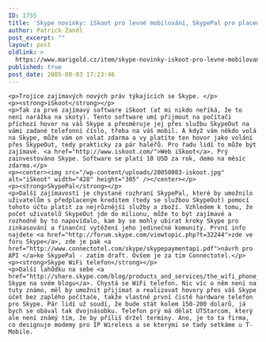 ```yaml
---
ID: 1755
title: 'Skype novinky: iSkoot pro levné mobilování, SkypePal pro placení a&nbsp;WiFi Skype telefon'
author: Patrick Zandl
post_excerpt: ""
layout: post
oldlink: >
  https://www.marigold.cz/item/skype-novinky-iskoot-pro-levne-mobilovani-skypepal-pro-placeni-a-wifi-skype-telefon
published: true
post_date: 2005-08-03 17:23:46
---
```

	<p>Trojice zajímavých nových práv týkajících se Skype. </p>
	<p><strong>iSkoot</strong></p>
	<p>Tak za prvé zajímavý software iSkoot (ať mi nikdo neříká, že to není narážka na skoty). Tento software umí přijmout na počítači příchozí hovor na váš Skype a přesměruje jej přes službu SkypeOut na vámi zadané telefonní číslo, třeba na váš mobil. A když vám někdo volá na Skype, může vám on volat zdarma a vy platíte ten hovor jako volání přes SkypeOut, tedy prakticky za pár haléřů. Pro řadu lidí to může být zajímavé. <a href="http://www.iskoot.com/">Web iSkoot</a>. Prý zainvestováno Skype. Software se platí 10 USD za rok, demo na měsíc zdarma.</p>
	<p><center><img src="/wp-content/uploads/20050803-iskoot.jpg" alt="iSkoot" width="428" height="305" /></center></p>
	<p><strong>SkypePal</strong></p>
	<p>Další zajímavostí je chystané rozhraní SkypePal, které by umožnilo uživatelům s předplaceným kreditem (tedy se službou SkypeOut) pomocí tohoto účtu platit za nejrůznější služby a zboží. Vzhledem k tomu, že počet uživatelů SkypeOut jde do milionu, může to být zajímavé a rozhodně by to napovídalo, kam by se mohly ubírat kroky Skype pro zinkasování a finanční vytěžení jeho jedinečné komunity. První info najdete <a href="http://forum.skype.com/viewtopic.php?t=32244">zde ve fóru Skype</a>, zde je pak <a href="http://www.connectotel.com/skype/skypepaymentapi.pdf">návrh pro API </a>ke SkypePal - zatím draft. Ovšem je za tím Connectotel.</p>
	<p><strong>Skype WiFi telefon</strong></p>
	<p>Další lahůdku na sebe <a href="http://share.skype.com/blog/products_and_services/the_wifi_phone_prototype">práskl Skype na svém blogu</a>. Chystá se WiFi telefon. Nic víc o něm není na tuty známo, měl by umožnit přijímat a realizovat hovory přes váš Skype účet bez zaplého počítače, takže vlastně první čistě hardware telefon pro Skype. Pár lidí už soudí, že bude stát kolem 150-200 dolarů, já bych se obával tak dvojnásobku. Telefon prý má dělat UTStarcom, který ale není známý tím, že by příliš držel termíny. Ano, je to ta firma, co designuje modemy pro IP Wireless a se kterými se tady setkáme u T-Mobile.
</p>